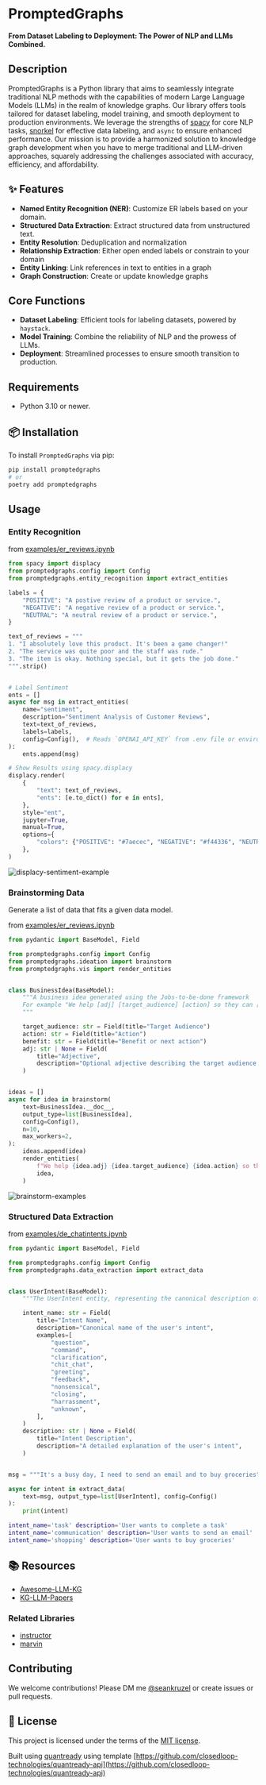# PromptedGraphs

**From Dataset Labeling to Deployment: The Power of NLP and LLMs Combined.**

## Description

PromptedGraphs is a Python library that aims to seamlessly integrate traditional NLP methods with the capabilities of modern Large Language Models (LLMs) in the realm of knowledge graphs. Our library offers tools tailored for dataset labeling, model training, and smooth deployment to production environments. We leverage the strengths of [spacy](https://github.com/explosion/spaCy) for core NLP tasks, [snorkel](https://github.com/closedloop-technologies/snorkel) for effective data labeling, and `async` to ensure enhanced performance. Our mission is to provide a harmonized solution to knowledge graph development when you have to merge traditional and LLM-driven approaches, squarely addressing the challenges associated with accuracy, efficiency, and affordability.

## ✨ Features

- **Named Entity Recognition (NER)**: Customize ER labels based on your domain.
- **Structured Data Extraction**: Extract structured data from unstructured text.
- **Entity Resolution**: Deduplication and normalization
- **Relationship Extraction**: Either open ended labels or constrain to your domain
- **Entity Linking**: Link references in text to entities in a graph
- **Graph Construction**: Create or update knowledge graphs

## Core Functions

- **Dataset Labeling**: Efficient tools for labeling datasets, powered by `haystack`.
- **Model Training**: Combine the reliability of NLP and the prowess of LLMs.
- **Deployment**: Streamlined processes to ensure smooth transition to production.

## Requirements

- Python 3.10 or newer.

## 📦 Installation

To install `PromptedGraphs` via pip:

```bash
pip install promptedgraphs
# or
poetry add promptedgraphs
```

## Usage
### Entity Recognition

from [examples/er_reviews.ipynb](https://github.com/closedloop-technologies/PromptedGraphs/blob/main/examples/er_reviews.ipynb)

```python
from spacy import displacy
from promptedgraphs.config import Config
from promptedgraphs.entity_recognition import extract_entities

labels = {
    "POSITIVE": "A postive review of a product or service.",
    "NEGATIVE": "A negative review of a product or service.",
    "NEUTRAL": "A neutral review of a product or service.",
}

text_of_reviews = """
1. "I absolutely love this product. It's been a game changer!"
2. "The service was quite poor and the staff was rude."
3. "The item is okay. Nothing special, but it gets the job done."
""".strip()


# Label Sentiment
ents = []
async for msg in extract_entities(
    name="sentiment",
    description="Sentiment Analysis of Customer Reviews",
    text=text_of_reviews,
    labels=labels,
    config=Config(),  # Reads `OPENAI_API_KEY` from .env file or environment
):
    ents.append(msg)

# Show Results using spacy.displacy
displacy.render(
    {
        "text": text_of_reviews,
        "ents": [e.to_dict() for e in ents],
    },
    style="ent",
    jupyter=True,
    manual=True,
    options={
        "colors": {"POSITIVE": "#7aecec", "NEGATIVE": "#f44336", "NEUTRAL": "#f4f442"}
    },
)
```
![displacy-sentiment-example](./assets/displacy-sentiment-example.png?raw=true)

### Brainstorming Data
Generate a list of data that fits a given data model.

from [examples/er_reviews.ipynb](https://github.com/closedloop-technologies/PromptedGraphs/blob/main/examples/brainstorming_examples.ipynb)

```python
from pydantic import BaseModel, Field

from promptedgraphs.config import Config
from promptedgraphs.ideation import brainstorm
from promptedgraphs.vis import render_entities


class BusinessIdea(BaseModel):
    """A business idea generated using the Jobs-to-be-done framework
    For example "We help [adj] [target_audience] [action] so they can [benefit or do something else]"
    """

    target_audience: str = Field(title="Target Audience")
    action: str = Field(title="Action")
    benefit: str = Field(title="Benefit or next action")
    adj: str | None = Field(
        title="Adjective",
        description="Optional adjective describing the target audience's condition",
    )


ideas = []
async for idea in brainstorm(
    text=BusinessIdea.__doc__,
    output_type=list[BusinessIdea],
    config=Config(),
    n=10,
    max_workers=2,
):
    ideas.append(idea)
    render_entities(
        f"We help {idea.adj} {idea.target_audience} {idea.action} so they can {idea.benefit}",
        idea,
    )
```
![brainstorm-examples](./assets/brainstorm-examples.png?raw=true)

### Structured Data Extraction

from [examples/de_chatintents.ipynb](https://github.com/closedloop-technologies/PromptedGraphs/blob/main/examples/de_chatintents.ipynb)

```python
from pydantic import BaseModel, Field

from promptedgraphs.config import Config
from promptedgraphs.data_extraction import extract_data


class UserIntent(BaseModel):
    """The UserIntent entity, representing the canonical description of what a user desires to achieve in a given conversation."""

    intent_name: str = Field(
        title="Intent Name",
        description="Canonical name of the user's intent",
        examples=[
            "question",
            "command",
            "clarification",
            "chit_chat",
            "greeting",
            "feedback",
            "nonsensical",
            "closing",
            "harrassment",
            "unknown",
        ],
    )
    description: str | None = Field(
        title="Intent Description",
        description="A detailed explanation of the user's intent",
    )


msg = """It's a busy day, I need to send an email and to buy groceries"""

async for intent in extract_data(
    text=msg, output_type=list[UserIntent], config=Config()
):
    print(intent)
```
```bash
intent_name='task' description='User wants to complete a task'
intent_name='communication' description='User wants to send an email'
intent_name='shopping' description='User wants to buy groceries'
```

## 📚 Resources

  * [Awesome-LLM-KG](https://github.com/RManLuo/Awesome-LLM-KG)
  * [KG-LLM-Papers](https://github.com/zjukg/KG-LLM-Papers)

### Related Libraries
  * [instructor](https://jxnl.github.io/instructor/)
  * [marvin](https://github.com/PrefectHQ/marvin)

## Contributing

We welcome contributions! Please DM me [@seankruzel](https://twitter.com/seankruzel) or create issues or pull requests.

## 📝 License

This project is licensed under the terms of the [MIT license](/LICENSE).

Built using [quantready](https://github.com/closedloop-technologies/quantready) using template [https://github.com/closedloop-technologies/quantready-api](https://github.com/closedloop-technologies/quantready-api)
